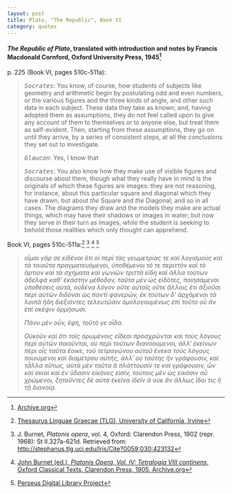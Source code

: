 ```yaml
---
layout: post
title: Plato, "The Republic", Book VI
category: quotes
---
```


#### *The Republic of Plato*, translated with introduction and notes by Francis Macdonald Cornford, Oxford University Press, 1945[^1]

p. 225 (Book VI, pages 510c-511a):

> <TT>*Socrates*</TT>: You know, of course, how students of subjects like geometry and arithmetic begin by postulating odd and even numbers, or the various figures and the three kinds of angle, and other such data in each subject. These data they take as known; and, having adopted them as assumptions, they do not feel called upon to give any account of them to themselves or to anyone else, but treat them as self-evident. Then, starting from these assumptions, they go on until they arrive, by a series of consistent steps, at all the conclusions they set out to investigate.
>
> <TT>*Glaucon*</TT>: Yes, I know that
>
> <TT>*Socrates*</TT>: You also know how they make use of visible figures and discourse about them, though what they really have in mind is the originals of which these figures are images: they are not reasoning, for instance, about this particular square and diagonal which they have drawn, but about *the* Square and *the* Diagonal; and so in all cases. The diagrams they draw and the models they make are actual things, which may have their shadows or images in water; but now they serve in their turn as images, while the student is seeking to behold those realities which only thought can apprehend.

[^1]: [Archive.org](https://archive.org/details/in.ernet.dli.2015.189938/page/n254/mode/1up)

Book VI, pages 510c-511a:[^2] [^3] [^4] [^5]

> *οἶμαι γάρ σε εἰδέναι ὅτι οἱ περὶ τὰς γεωμετρίας τε καὶ λογισμοὺς καὶ τὰ τοιαῦτα πραγματευόμενοι, ὑποθέμενοι τό τε περιττὸν καὶ τὸ ἄρτιον καὶ τὰ σχήματα καὶ γωνιῶν τριττὰ εἴδη καὶ ἄλλα τούτων ἀδελφὰ καθ’ ἑκάστην μέθοδον, ταῦτα μὲν ὡς εἰδότες, ποιησάμενοι ὑποθέσεις αὐτά, οὐδένα λόγον οὔτε αὑτοῖς οὔτε ἄλλοις ἔτι ἀξιοῦσι περὶ αὐτῶν διδόναι ὡς παντὶ φανερῶν, ἐκ τούτων δ’ ἀρχόμενοι τὰ λοιπὰ ἤδη διεξιόντες τελευτῶσιν ὁμολογουμένως ἐπὶ τοῦτο οὗ ἂν ἐπὶ σκέψιν ὁρμήσωσι.*
>
> *Πάνυ μὲν οὖν, ἔφη, τοῦτό γε οἶδα.*
>
> *Οὐκοῦν καὶ ὅτι τοῖς ὁρωμένοις εἴδεσι προσχρῶνται καὶ τοὺς λόγους περὶ αὐτῶν ποιοῦνται, οὐ περὶ τούτων διανοούμενοι, ἀλλ’ ἐκείνων πέρι οἷς ταῦτα ἔοικε, τοῦ τετραγώνου αὐτοῦ ἕνεκα τοὺς λόγους ποιούμενοι καὶ διαμέτρου αὐτῆς, ἀλλ’ οὐ ταύτης ἣν γράφουσιν, καὶ τἆλλα οὕτως, αὐτὰ μὲν ταῦτα ἃ πλάττουσίν τε καὶ γράφουσιν, ὧν καὶ σκιαὶ καὶ ἐν ὕδασιν εἰκόνες εἰσίν, τούτοις μὲν ὡς εἰκόσιν αὖ χρώμενοι, ζητοῦντες δὲ αὐτὰ ἐκεῖνα ἰδεῖν ἃ οὐκ ἂν ἄλλως ἴδοι τις ἢ τῇ διανοίᾳ.*

[^2]: [Thesaurus Linguae Graecae (TLG), University of California, Irvine](http://stephanus.tlg.uci.edu/index.php)

[^3]: J. Burnet, *Platonis opera*, vol. 4, Oxford: Clarendon Press, 1902 (repr. 1968): St II.327a-621d. Retrieved from: <http://stephanus.tlg.uci.edu/Iris/Cite?0059:030:423132>

[^4]: [John Burnet (ed.), *Platonis Opera, Vol. IV: Tetralogia VIII continens*, Oxford Classical Texts, Clarendon Press, 1905. Archive.org](https://archive.org/details/platonisopera04platuoft/page/670/mode/1up)

[^5]: [Perseus Digital Library Project](http://www.perseus.tufts.edu/hopper/text?doc=urn:cts:greekLit:tlg0059.tlg030.perseus-grc1:6.510)